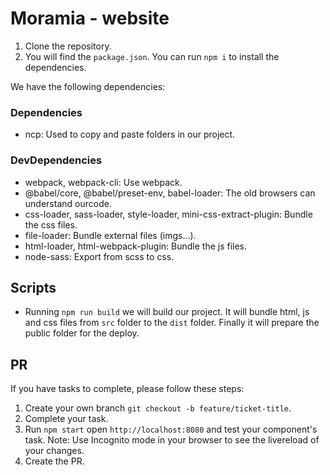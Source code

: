 # Moramia - website

1. Clone the repository.
2. You will find the `package.json`. You can run `npm i` to install the dependencies.

We have the following dependencies:

### Dependencies
* ncp: Used to copy and paste folders in our project.

### DevDependencies
* webpack, webpack-cli: Use webpack.
* @babel/core, @babel/preset-env, babel-loader: The old browsers can understand ourcode.
* css-loader, sass-loader, style-loader, mini-css-extract-plugin: Bundle the css files.
* file-loader: Bundle external files (imgs...).
* html-loader, html-webpack-plugin: Bundle the js files.
* node-sass: Export from scss to css.

## Scripts

* Running `npm run build` we will build our project. It will bundle html, js and css files from `src` folder to the `dist` folder. Finally it will prepare the public folder for the deploy.

## PR

If you have tasks to complete, please follow these steps:

1. Create your own branch `git checkout -b feature/ticket-title`.
2. Complete your task.
3. Run `npm start` open `http://localhost:8080` and test your component's task.
  Note: Use Incognito mode in your browser to see the livereload of your changes.
4. Create the PR.
